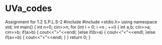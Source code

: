 # UVa_codes
Assignment for 1.2 S.P.L.S-2 
#include <iostream>
#include <stdio.h>
using namespace std;
int main()
{
    int n=0;
    cin>>n;
    for (int i = 0; i <n ; ++i) {
        int a,b;
        cin>>a;
        cin>>b;
        if(a>b)
        {
            cout<<">"<<endl;
        }else if(b>a)
        {
            cout<<"<"<<endl;
        }else if(a==b)
        {
            cout<<"="<<endl;
        }
    }
    return 0;
}
